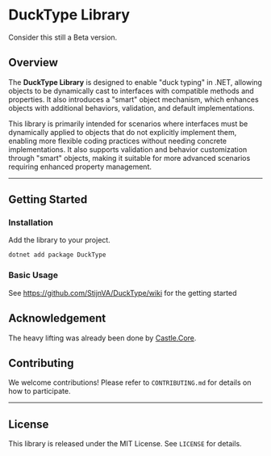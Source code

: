 # DuckType Library

Consider this still a Beta version.

## Overview

The **DuckType Library** is designed to enable "duck typing" in .NET, allowing objects to be dynamically cast to interfaces with compatible methods and properties. It also introduces a "smart" object mechanism, which enhances objects with additional behaviors, validation, and default implementations.

This library is primarily intended for scenarios where interfaces must be dynamically applied to objects that do not explicitly implement them, enabling more flexible coding practices without needing concrete implementations. It also supports validation and behavior customization through "smart" objects, making it suitable for more advanced scenarios requiring enhanced property management.

---

## Getting Started

### Installation

Add the library to your project.

```shell
dotnet add package DuckType
```

### Basic Usage
See https://github.com/StijnVA/DuckType/wiki for the getting started

## Acknowledgement

The heavy lifting was already been done by [Castle.Core](https://www.castleproject.org/).

## Contributing

We welcome contributions! Please refer to `CONTRIBUTING.md` for details on how to participate.

---

## License

This library is released under the MIT License. See `LICENSE` for details.

